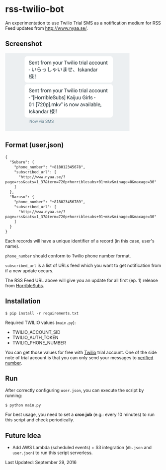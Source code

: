 # rss-twilio-bot

An experimentation to use Twilio Trial SMS as a notification medium for RSS Feed updates from http://www.nyaa.se/.


## Screenshot

<img src="https://raw.githubusercontent.com/freedomofkeima/rss-twilio-bot/master/screenshot.png" width="400">


## Format (user.json)

```
{
  "Subaru": {
    "phone_number": "+818012345678",
    "subscribed_url": [
      "http://www.nyaa.se/?page=rss&cats=1_37&term=720p+horriblesubs+01+mkv&minage=0&maxage=30"
    ]
  },
  "Barusu": {
    "phone_number": "+818023456789",
    "subscribed_url": [
      "http://www.nyaa.se/?page=rss&cats=1_37&term=720p+horriblesubs+01+mkv&minage=0&maxage=30"
    ]
  }
}
```

Each records will have a unique identifier of a record (in this case, user's name). 

`phone_number` should conform to Twilio phone number format.

`subscribed_url` is a list of URLs feed which you want to get notification from if a new update occurs.

The RSS Feed URL above will give you an update for all first (ep. 1) release from [HorribleSubs](http://horriblesubs.info/).


## Installation

```
$ pip install -r requirements.txt
```

Required TWILIO values (`main.py`):

- TWILIO_ACCOUNT_SID
- TWILIO_AUTH_TOKEN
- TWILIO_PHONE_NUMBER

You can get those values for free with [Twilio](https://www.twilio.com/) trial account. One of the side note of trial account is that you can only send your messages to [verified number](https://www.twilio.com/console/phone-numbers/verified). 

## Run

After correctly configuring `user.json`, you can execute the script by running:

```
$ python main.py
```

For best usage, you need to set a **cron job** (e.g.: every 10 minutes) to run this script and check periodically.


## Future Idea

- Add AWS Lambda (scheduled events) + S3 integration (`db.json` and `user.json`) to run this script serverless.


Last Updated: September 29, 2016
